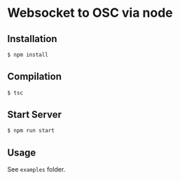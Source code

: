 # Websocket to OSC via node

## Installation

```bash
$ npm install
```

## Compilation

```bash
$ tsc
```

## Start Server

```bash
$ npm run start
```

## Usage

See `examples` folder.
